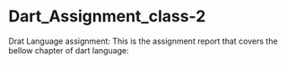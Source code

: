 # Dart_Assignment_class-2
Drat Language assignment: This is the assignment report that covers the bellow chapter of dart language:
